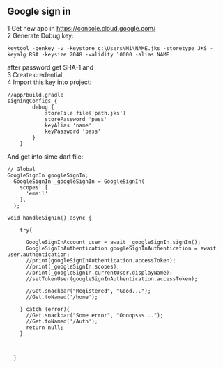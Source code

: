 ## Google sign in
1 Get new app in https://console.cloud.google.com/  
2 Generate Dubug key:
```
keytool -genkey -v -keystore c:\Users\Mi\NAME.jks -storetype JKS -keyalg RSA -keysize 2048 -validity 10000 -alias NAME
```
after password get SHA-1 and  
3 Create credential  
4 Import this key into project:

```
//app/build.gradle
signingConfigs {
        debug {
            storeFile file('path.jks')
            storePassword 'pass'
            keyAlias 'name'
            keyPassword 'pass'
        }
    }
```

And get into sime dart file:  

```
// Global
GoogleSignIn googleSignIn;
  GoogleSignIn _googleSignIn = GoogleSignIn(
    scopes: [
      'email'
    ],
  );

void handleSignIn() async {

    try{

      GoogleSignInAccount user = await _googleSignIn.signIn();
      GoogleSignInAuthentication googleSignInAuthentication = await  user.authentication;
      //print(googleSignInAuthentication.accessToken);
      //print(_googleSignIn.scopes);
      //print(_googleSignIn.currentUser.displayName);
      //setTokenUser(googleSignInAuthentication.accessToken);

      //Get.snackbar("Registered", "Good...");
      //Get.toNamed('/home');

    } catch (error){
      //Get.snackbar("Some error", "Oooopsss...");
      //Get.toNamed('/Auth');
      return null;
    }



  }
```
